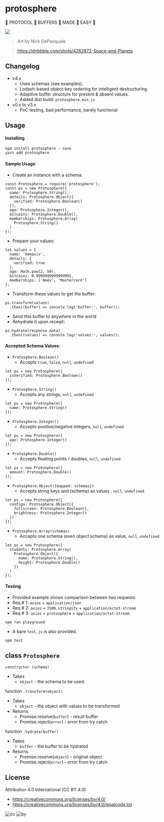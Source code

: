 # protosphere
:clap: PROTOCOL :clap: BUFFERS :clap: MADE :clap: EASY :clap:

![](https://cdn.dribbble.com/users/253615/screenshots/4262872/planet-_shot-03_1x.png)

> Art by Nick DePasquale

> https://dribbble.com/shots/4262872-Space-and-Planets

## Changelog

* v4.x
  * Uses schemas (see examples).
  * Lodash-based object-key ordering for intelligent destructuring.
  * Adaptive buffer structure for present & absent values.
  * Added dist build: `protosphere.min.js`
* v0.x to v3.x
  * PoC testing, bad performance, barely functional

## Usage

#### Installing

```
npm install protosphere --save
yarn add protosphere
```

#### Sample Usage
* Create an instance with a schema:
```
const Protosphere = require('protosphere');
const ps = new Protosphere({
  name: Protosphere.String(),
  details: Protosphere.Object({
    verified: Protosphere.Boolean()
  }),
  age: Protosphere.Integer(),
  bitcoins: Protosphere.Double(),
  memberships: Protosphere.Array(
    Protosphere.String()
  )
});
```
* Prepare your values:
```
let values = {
  name: 'Xemasiv',
  details: {
    verified: true
  },
  age: Math.pow(2, 50),
  bitcoins: 0.9999999999999991,
  memberships: ['Amex', 'Mastercard']
};
```
* Transform these values to get the buffer:
```
ps.transform(values)
  .then((buffer) => console.log('buffer:', buffer));
```
* Send this buffer to anywhere in the world
* Rehydrate it upon receipt:
```
ps.hydrate(response.data)
  .then((values) => console.log('values:', values));
```

#### Accepted Schema Values:
* `Protosphere.Boolean()`
  * Accepts `true`, `false`, `null`, `undefined`
```
let ps = new Protosphere({
  isVerified: Protosphere.Boolean()
});
```
* `Protosphere.String()`
  * Accepts any strings, `null`, `undefined`
```
let ps = new Protosphere({
  name: Protosphere.String()
});
```
* `Protosphere.Integer()`
  * Accepts positive/negative integers, `null`, `undefined`
```
let ps = new Protosphere({
  age: Protosphere.Integer()
});
```
* `Protosphere.Double()`
  * Accepts floating points / doubles, `null`, `undefined`
```
let ps = new Protosphere({
  amount: Protosphere.Double()
});
```
* `Protosphere.Object({mapped: schemas})`
  * Accepts string keys and (schema) as values , `null`, `undefined`
```
let ps = new Protosphere({
  configs: Protosphere.Object({
    fullscreen: Protosphere.Boolean(),
    brightness: Protosphere.Integer()
  })
});
```
* `Protosphere.Array(schemas)`
  * Accepts one schema (even object schema) as value, `null`, `undefined`
```
let ps = new Protosphere({
  students: Protosphere.Array(
    Protosphere.Object({
      name: Protosphere.String(),
      height: Protosphere.Double()
    })
  )
});
```

#### Testing
* Provided example shows comparison between two requests:
* Req # 1: `axios` + `application/json`
* Req # 2: `axios` + `JSON.stringify` + `application/octet-stream`
* Req # 3: `axios` + `protosphere` + `application/octet-stream`
```
npm run playground
```
* A bare `test.js` is also provided.
```
npm test
```

## class `Protosphere`

`constructor (schema)`
* Takes
  * `object` - the schema to be used.

function `.transform(object)`
* Takes
  * `object` - the object with values to be transformed
* Returns
  * Promise.resolve(`buffer`) - result buffer
  * Promise.reject(`error`) - error from try catch

function `.hydrate(buffer)`
* Takes
  * `buffer` - the buffer to be hydrated
* Returns
  * Promise.resolve(`object`) - original object
  * Promise.reject(`error`) - error from try catch

## License

Attribution 4.0 International (CC BY 4.0)

* https://creativecommons.org/licenses/by/4.0/
* https://creativecommons.org/licenses/by/4.0/legalcode.txt

![cc](https://creativecommons.org/images/deed/cc_blue_x2.png) ![by](https://creativecommons.org/images/deed/attribution_icon_blue_x2.png)
